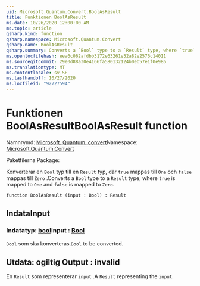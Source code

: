 ```yaml
---
uid: Microsoft.Quantum.Convert.BoolAsResult
title: Funktionen BoolAsResult
ms.date: 10/26/2020 12:00:00 AM
ms.topic: article
qsharp.kind: function
qsharp.namespace: Microsoft.Quantum.Convert
qsharp.name: BoolAsResult
qsharp.summary: Converts a `Bool` type to a `Result` type, where `true` is mapped to `One` and `false` is mapped to `Zero`.
ms.openlocfilehash: eea6c062afdbb3172e63261e52a82e2576c14011
ms.sourcegitcommit: 29e0d88a30e4166fa580132124b0eb57e1f0e986
ms.translationtype: MT
ms.contentlocale: sv-SE
ms.lasthandoff: 10/27/2020
ms.locfileid: "92727594"
---
```

# <a name="boolasresult-function"></a><span data-ttu-id="9c0af-102">Funktionen BoolAsResult</span><span class="sxs-lookup"><span data-stu-id="9c0af-102">BoolAsResult function</span></span>

<span data-ttu-id="9c0af-103">Namnrymd: [Microsoft. Quantum. convert](xref:Microsoft.Quantum.Convert)</span><span class="sxs-lookup"><span data-stu-id="9c0af-103">Namespace: [Microsoft.Quantum.Convert](xref:Microsoft.Quantum.Convert)</span></span>

<span data-ttu-id="9c0af-104">Paketfilerna [](https://nuget.org/packages/)</span><span class="sxs-lookup"><span data-stu-id="9c0af-104">Package: [](https://nuget.org/packages/)</span></span>


<span data-ttu-id="9c0af-105">Konverterar en `Bool` typ till en `Result` typ, där `true` mappas till `One` och `false` mappas till `Zero` .</span><span class="sxs-lookup"><span data-stu-id="9c0af-105">Converts a `Bool` type to a `Result` type, where `true` is mapped to `One` and `false` is mapped to `Zero`.</span></span>

```qsharp
function BoolAsResult (input : Bool) : Result
```


## <a name="input"></a><span data-ttu-id="9c0af-106">Indata</span><span class="sxs-lookup"><span data-stu-id="9c0af-106">Input</span></span>

### <a name="input--bool"></a><span data-ttu-id="9c0af-107">Indatatyp: [bool](xref:microsoft.quantum.lang-ref.bool)</span><span class="sxs-lookup"><span data-stu-id="9c0af-107">input : [Bool](xref:microsoft.quantum.lang-ref.bool)</span></span>

<span data-ttu-id="9c0af-108">`Bool` som ska konverteras.</span><span class="sxs-lookup"><span data-stu-id="9c0af-108">`Bool` to be converted.</span></span>



## <a name="output--__invalidresult__"></a><span data-ttu-id="9c0af-109">Utdata: __ogiltig <Result>__</span><span class="sxs-lookup"><span data-stu-id="9c0af-109">Output : __invalid<Result>__</span></span>

<span data-ttu-id="9c0af-110">En `Result` som representerar `input` .</span><span class="sxs-lookup"><span data-stu-id="9c0af-110">A `Result` representing the `input`.</span></span>